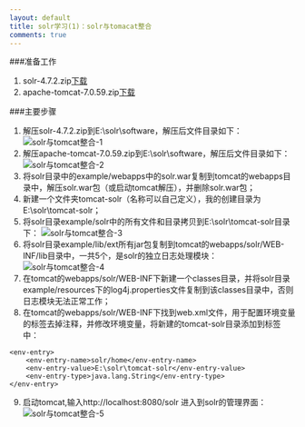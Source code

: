 ```yaml
---
layout: default
title: solr学习(1)：solr与tomacat整合
comments: true
---
```




###准备工作
1. solr-4.7.2.zip[下载](http://mirror.bit.edu.cn/apache/lucene/solr/4.7.2/)
2. apache-tomcat-7.0.59.zip[下载](http://mirror.bit.edu.cn/apache/tomcat/tomcat-7/v7.0.59/bin/)

###主要步骤
1. 解压solr-4.7.2.zip到E:\solr\software，解压后文件目录如下：
![solr与tomcat整合-1](http://h.picphotos.baidu.com/album/s%3D1100%3Bq%3D90/sign=0f7ffb97229759ee4e5064ca82cb7867/a9d3fd1f4134970a37cb8fb591cad1c8a6865deb.jpg)
2. 解压apache-tomcat-7.0.59.zip到E:\solr\software，解压后文件目录如下：
![solr与tomcat整合-2](http://h.picphotos.baidu.com/album/s%3D1100%3Bq%3D90/sign=7b178650e2cd7b89ed6c3e823f1479d6/faf2b2119313b07e6590d69208d7912397dd8c7f.jpg)
3. 将solr目录中的example/webapps中的solr.war复制到tomcat的webapps目录中，解压solr.war包（或启动tomcat解压），并删除solr.war包；
4. 新建一个文件夹tomcat-solr（名称可以自己定义），我的创建目录为E:\solr\tomcat-solr；
5. 将solr目录example/solr中的所有文件和目录拷贝到E:\solr\tomcat-solr目录下：
![solr与tomcat整合-3](http://f.picphotos.baidu.com/album/s%3D1100%3Bq%3D90/sign=54bb18fe524e9258a23482efacb2ea29/7af40ad162d9f2d30ab4d475adec8a136227cc87.jpg)
6. 将solr目录example/lib/ext所有jar包复制到tomcat的webapps/solr/WEB-INF/lib目录中，一共5个，是solr的独立日志处理模块：
![solr与tomcat整合-4](http://f.picphotos.baidu.com/album/s%3D1100%3Bq%3D90/sign=d774aa73f6d3572c62e298ddba235856/b2de9c82d158ccbfb12448a01dd8bc3eb0354194.jpg)
7. 在tomcat的webapps/solr/WEB-INF下新建一个classes目录，并将solr目录example/resources下的log4j.properties文件复制到该classes目录中，否则日志模块无法正常工作；
8. 在tomcat的webapps/solr/WEB-INF下找到web.xml文件，用于配置环境变量的标签去掉注释，并修改环境变量，将新建的tomcat-solr目录添加到<env-entry-value>标签中：
```
<env-entry>
    <env-entry-name>solr/home</env-entry-name>
    <env-entry-value>E:\solr\tomcat-solr</env-entry-value>
    <env-entry-type>java.lang.String</env-entry-type>
</env-entry>
```
9. 启动tomcat,输入http://localhost:8080/solr 进入到solr的管理界面：
![solr与tomcat整合-5](http://b.picphotos.baidu.com/album/s%3D1100%3Bq%3D90/sign=a06cac946309c93d03f20af6af0dc3ad/91529822720e0cf3beb1a8610e46f21fbf09aae2.jpg)
